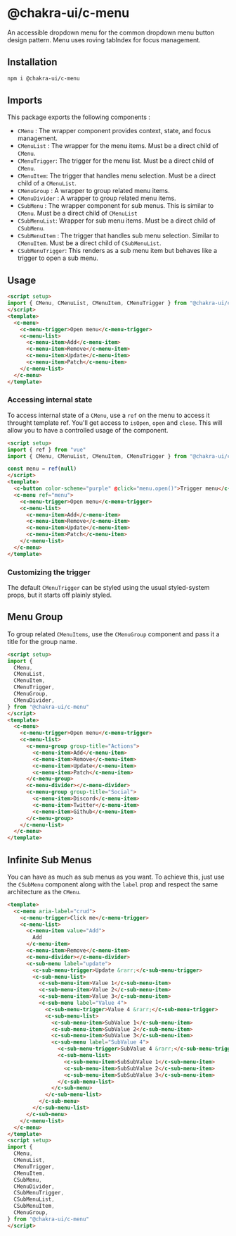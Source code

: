 # @chakra-ui/c-menu

An accessible dropdown menu for the common dropdown menu button design pattern. Menu uses roving tabIndex for focus management.


## Installation

```sh
npm i @chakra-ui/c-menu
```

## Imports

This package exports the following components :

- `CMenu` : The wrapper component provides context, state, and focus management.
- `CMenuList` :  The wrapper for the menu items. Must be a direct child of `CMenu`.
- `CMenuTrigger`: The trigger for the menu list. Must be a direct child of `CMenu`.
- `CMenuItem`:  The trigger that handles menu selection. Must be a direct child of a `CMenuList`.
- `CMenuGroup` : A wrapper to group related menu items.
- `CMenuDivider` :  A wrapper to group related menu items.
- `CSubMenu` : The wrapper component for sub menus. This is similar to `CMenu`. Must be a direct child of `CMenuList`
- `CSubMenuList`: Wrapper for sub menu items. Must be a direct child of `CSubMenu`.
- `CSubMenuItem` : The trigger that handles sub menu selection. Similar to `CMenuItem`. Must be a direct child of `CSubMenuList`.
- `CSubMenuTrigger`: This renders as a sub menu item but behaves like a trigger to open a sub menu.

## Usage

```html
<script setup>
import { CMenu, CMenuList, CMenuItem, CMenuTrigger } from "@chakra-ui/c-menu"
</script>
<template>
  <c-menu>
    <c-menu-trigger>Open menu</c-menu-trigger>
    <c-menu-list>
      <c-menu-item>Add</c-menu-item>
      <c-menu-item>Remove</c-menu-item>
      <c-menu-item>Update</c-menu-item>
      <c-menu-item>Patch</c-menu-item>
    </c-menu-list>
  </c-menu>
</template>
```

### Accessing internal state 

To access internal state of a `CMenu`, use a `ref` on the menu to access it throught template ref.
You'll get access to `isOpen`, `open` and `close`. This will allow you to have a controlled usage of the component.

```html
<script setup>
import { ref } from "vue"
import { CMenu, CMenuList, CMenuItem, CMenuTrigger } from "@chakra-ui/c-menu"

const menu = ref(null)
</script>
<template>
  <c-button color-scheme="purple" @click="menu.open()">Trigger menu</c-button>
  <c-menu ref="menu">
    <c-menu-trigger>Open menu</c-menu-trigger>
    <c-menu-list>
      <c-menu-item>Add</c-menu-item>
      <c-menu-item>Remove</c-menu-item>
      <c-menu-item>Update</c-menu-item>
      <c-menu-item>Patch</c-menu-item>
    </c-menu-list>
  </c-menu>
</template>
```

### Customizing the trigger 

The default `CMenuTrigger` can be styled using the usual styled-system props, but it starts off plainly styled.

## Menu Group

To group related `CMenuItems`, use the `CMenuGroup` component and pass it a title for the group name.

```html
<script setup>
import {
  CMenu,
  CMenuList,
  CMenuItem,
  CMenuTrigger,
  CMenuGroup,
  CMenuDivider,
} from "@chakra-ui/c-menu"
</script>
<template>
  <c-menu>
    <c-menu-trigger>Open menu</c-menu-trigger>
    <c-menu-list>
      <c-menu-group group-title="Actions">
        <c-menu-item>Add</c-menu-item>
        <c-menu-item>Remove</c-menu-item>
        <c-menu-item>Update</c-menu-item>
        <c-menu-item>Patch</c-menu-item>
      </c-menu-group>
      <c-menu-divider></c-menu-divider>
      <c-menu-group group-title="Social">
        <c-menu-item>Discord</c-menu-item>
        <c-menu-item>Twitter</c-menu-item>
        <c-menu-item>Github</c-menu-item>
      </c-menu-group>
    </c-menu-list>
  </c-menu>
</template>
```

## Infinite Sub Menus

You can have as much as sub menus as you want. To achieve this, just use the `CSubMenu` component along with the `label` prop and respect the same architecture as the `CMenu`.

```html
<template>
  <c-menu aria-label="crud">
    <c-menu-trigger>Click me</c-menu-trigger>
    <c-menu-list>
      <c-menu-item value="Add">
        Add
      </c-menu-item>
      <c-menu-item>Remove</c-menu-item>
      <c-menu-divider></c-menu-divider>
      <c-sub-menu label="update">
        <c-sub-menu-trigger>Update &rarr;</c-sub-menu-trigger>
        <c-sub-menu-list>
          <c-sub-menu-item>Value 1</c-sub-menu-item>
          <c-sub-menu-item>Value 2</c-sub-menu-item>
          <c-sub-menu-item>Value 3</c-sub-menu-item>
          <c-sub-menu label="Value 4">
            <c-sub-menu-trigger>Value 4 &rarr;</c-sub-menu-trigger>
            <c-sub-menu-list>
              <c-sub-menu-item>SubValue 1</c-sub-menu-item>
              <c-sub-menu-item>SubValue 2</c-sub-menu-item>
              <c-sub-menu-item>SubValue 3</c-sub-menu-item>
              <c-sub-menu label="SubValue 4">
                <c-sub-menu-trigger>SubValue 4 &rarr;</c-sub-menu-trigger>
                <c-sub-menu-list>
                  <c-sub-menu-item>SubSubValue 1</c-sub-menu-item>
                  <c-sub-menu-item>SubSubValue 2</c-sub-menu-item>
                  <c-sub-menu-item>SubSubValue 3</c-sub-menu-item>
                </c-sub-menu-list>
              </c-sub-menu>
            </c-sub-menu-list>
          </c-sub-menu>
        </c-sub-menu-list>
      </c-sub-menu>
    </c-menu-list>
  </c-menu>
</template>
<script setup>
import {
  CMenu,
  CMenuList,
  CMenuTrigger,
  CMenuItem,
  CSubMenu,
  CMenuDivider,
  CSubMenuTrigger,
  CSubMenuList,
  CSubMenuItem,
  CMenuGroup,
} from "@chakra-ui/c-menu"
</script>
```




